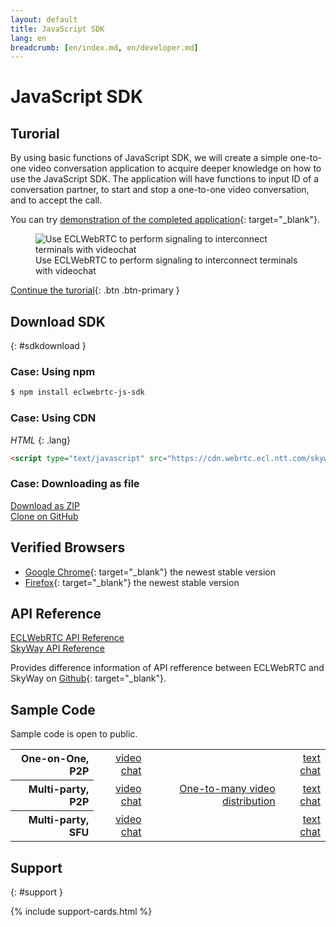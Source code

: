 ```yaml
---
layout: default
title: JavaScript SDK
lang: en
breadcrumb: [en/index.md, en/developer.md]
---
```


# JavaScript SDK

## Turorial

By using basic functions of JavaScript SDK, we will create a simple one-to-one video conversation application to acquire deeper knowledge on how to use the JavaScript SDK.
The application will have functions to input ID of a conversation partner, to start and stop a one-to-one video conversation, and to accept the call.

You can try [demonstration of the completed application](){: target="_blank"}.

<figure class="figure">
  <img src="https://github.com/skyway/webrtc-handson-native/wiki/img/hands-on-summary.png" class="figure-img img-fluid rounded" alt="Use ECLWebRTC to perform signaling to interconnect terminals with videochat">
  <figcaption class="figure-caption">Use ECLWebRTC to perform signaling to interconnect terminals with videochat</figcaption>
</figure>

[Continue the turorial](js-tutorial.html){: .btn .btn-primary }

## Download SDK
{: #sdkdownload }

### Case: Using npm

```sh
$ npm install eclwebrtc-js-sdk
```

### Case: Using CDN

*HTML*
{: .lang}
  
```html
<script type="text/javascript" src="https://cdn.webrtc.ecl.ntt.com/skyway-latest.js"></script>
```

### Case: Downloading as file

<div class="d-sm-flex">
  <div class="pr-1 pb-2">
    <a href="https://github.com/skyway/skyway-js-sdk/archive/master.zip" class="btn btn-primary">Download as ZIP</a>
  </div>
  <div>
    <a href="https://github.com/skyway/skyway-js-sdk" class="btn btn-outline-primary" target="_blank">Clone on GitHub</a><br>
  </div>
</div>

##  Verified Browsers

- [Google Chrome](https://www.google.com/chrome){: target="_blank"} the newest stable version
- [Firefox](https://www.mozilla.org/firefox/){: target="_blank"} the newest stable version

## API Reference

<div class="d-sm-flex">
  <div class="pr-1 pb-2">
    <a href="./js-reference/" class="btn btn-primary">ECLWebRTC API Reference</a>
  </div>
  <div class="pb-3">
    <a href="http://nttcom.github.io/skyway/en/docs/#JS" class="btn btn-outline-primary" target="_blank">SkyWay API Reference</a><br>
  </div>
</div>

Provides difference information of API refference between ECLWebRTC and SkyWay on [Github](https://github.com/nttcom/skyway-sdk-migration-docs/blob/master/android_sdk_next_version_api_diff.md){: target="_blank"}.

## Sample Code

Sample code is open to public.

<div class="row">
  <div class="col-md-9 col-lg-7 col-xl-6">
    <table class="table">
      <tbody align="right">
        <tr>
          <th scope="row">One-on-One, P2P</th>
          <td><a href="https://github.com/skyway/skyway-js-sdk/tree/master/examples/p2p-videochat" target="_blank">video chat</a></td>
          <td></td>
          <td><a href="https://github.com/skyway/skyway-js-sdk/tree/master/examples/p2p-textchat" target="_blank">text chat</a></td>
        </tr>
        <tr>
          <th scope="row">Multi-party, P2P</th>
          <td><a href="https://github.com/skyway/skyway-js-sdk/tree/master/examples/fullmesh-videochat" target="_blank">video chat</a></td>
          <td><a href="https://github.com/skyway/skyway-js-sdk/tree/master/examples/p2p-broadcast" target="_blank">One-to-many video distribution</a></td>
          <td><a href="https://github.com/skyway/skyway-js-sdk/tree/master/examples/fullmesh-textchat" target="_blank">text chat</a></td>
        </tr>
        <tr>
          <th scope="row">Multi-party, SFU</th>
          <td><a href="https://github.com/skyway/skyway-js-sdk/tree/master/examples/sfu-videochat" target="_blank">video chat</a></td>
          <td></td>
          <td><a href="https://github.com/skyway/skyway-js-sdk/tree/master/examples/sfu-textchat" target="_blank">text chat</a></td>
        </tr>
      </tbody>
    </table>
  </div>
</div>

## Support
{: #support }

{% include support-cards.html %}
